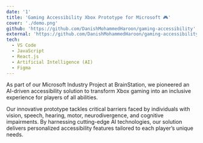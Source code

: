 ```yaml
---
date: '1'
title: 'Gaming Accessibility Xbox Prototype for Microsoft 🎮'
cover: './demo.png'
github: 'https://github.com/DanishMohammedHaroon/gaming-accessibility'
external: 'https://github.com/DanishMohammedHaroon/gaming-accessibility'
tech:
  - VS Code
  - JavaScript
  - React.js
  - Artificial Intelligence (AI)
  - Figma
---
```


As part of our Microsoft Industry Project at BrainStation, we pioneered an AI-driven accessibility solution to transform Xbox gaming into an inclusive experience for players of all abilities. 

Our innovative prototype tackles critical barriers faced by individuals with vision, speech, hearing, motor, neurodivergence, and cognitive impairments. By harnessing cutting-edge AI technologies, our solution delivers personalized accessibility features tailored to each player’s unique needs.